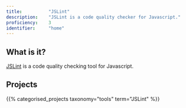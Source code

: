 ```yaml
---
title: 			"JSLint"
description: 	"JSLint is a code quality checker for Javascript."
proficiency:	3
identifier:		"home"
---
```


## What is it?
[JSLint](http://www.jslint.com/) is a code quality checking tool for Javascript.

## Projects
{{% categorised_projects taxonomy="tools" term="JSLint" %}}
